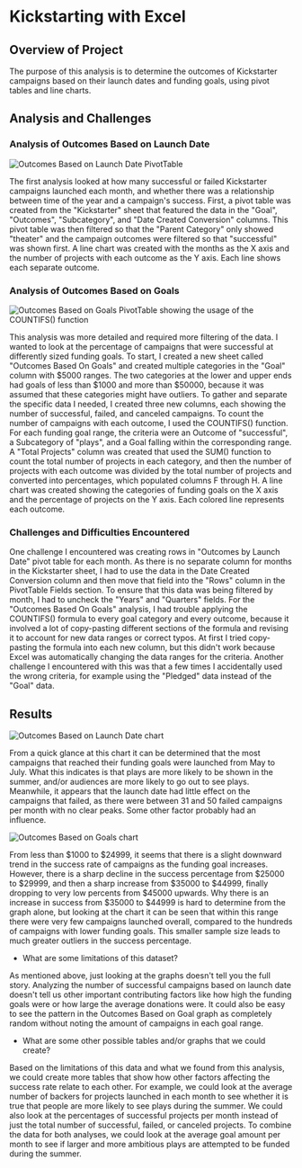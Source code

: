 # Kickstarting with Excel

## Overview of Project

The purpose of this analysis is to determine the outcomes of Kickstarter campaigns based on their launch dates and funding goals, using pivot tables and line charts.

## Analysis and Challenges

### Analysis of Outcomes Based on Launch Date

![Outcomes Based on Launch Date PivotTable](/Resources/Outcomes_vs_Launch_Table.png)

The first analysis looked at how many successful or failed Kickstarter campaigns launched each month, and whether there was a relationship between time of the year and a campaign's success. First, a pivot table was created from the "Kickstarter" sheet that featured the data in the "Goal", "Outcomes", "Subcategory", and "Date Created Conversion" columns. This pivot table was then filtered so that the "Parent Category" only showed "theater" and the campaign outcomes were filtered so that "successful" was shown first. A line chart was created with the months as the X axis and the number of projects with each outcome as the Y axis. Each line shows each separate outcome.

### Analysis of Outcomes Based on Goals

![Outcomes Based on Goals PivotTable showing the usage of the COUNTIFS() function](/Resources/Outcomes_vs_Goals_Table.png)

This analysis was more detailed and required more filtering of the data. I wanted to look at the percentage of campaigns that were successful at differently sized funding goals. To start, I created a new sheet called "Outcomes Based On Goals" and created multiple categories in the "Goal" column with $5000 ranges. The two categories at the lower and upper ends had goals of less than $1000 and more than $50000, because it was assumed that these categories might have outliers. To gather and separate the specific data I needed, I created three new columns, each showing the number of successful, failed, and canceled campaigns. To count the number of campaigns with each outcome, I used the COUNTIFS() function. For each funding goal range, the criteria were an Outcome of "successful", a Subcategory of "plays", and a Goal falling within the corresponding range. A "Total Projects" column was created that used the SUM() function to count the total number of projects in each category, and then the number of projects with each outcome was divided by the total number of projects and converted into percentages, which populated columns F through H. A line chart was created showing the categories of funding goals on the X axis and the percentage of projects on the Y axis. Each colored line represents each outcome.   

### Challenges and Difficulties Encountered

One challenge I encountered was creating rows in "Outcomes by Launch Date" pivot table for each month. As there is no separate column for months in the Kickstarter sheet, I had to use the data in the Date Created Conversion column and then move that field into the "Rows" column in the PivotTable Fields section. To ensure that this data was being filtered by month, I had to uncheck the "Years" and "Quarters" fields.
For the "Outcomes Based On Goals" analysis, I had trouble applying the COUNTIFS() formula to every goal category and every outcome, because it involved a lot of copy-pasting different sections of the formula and revising it to account for new data ranges or correct typos. At first I tried copy-pasting the formula into each new column, but this didn't work because Excel was automatically changing the data ranges for the criteria. Another challenge I encountered with this was that a few times I accidentally used the wrong criteria, for example using the "Pledged" data instead of the "Goal" data.

## Results

![Outcomes Based on Launch Date chart](/Resources/Outcomes_vs_Launch.png)

From a quick glance at this chart it can be determined that the most campaigns that reached their funding goals were launched from May to July. What this indicates is that plays are more likely to be shown in the summer, and/or audiences are more likely to go out to see plays. Meanwhile, it appears that the launch date had little effect on the campaigns that failed, as there were between 31 and 50 failed campaigns per month with no clear peaks. Some other factor probably had an influence.

![Outcomes Based on Goals chart](/Resources/Outcomes_vs_Goals.png)

From less than $1000 to $24999, it seems that there is a slight downward trend in the success rate of campaigns as the funding goal increases. However, there is a sharp decline in the success percentage from $25000 to $29999, and then a sharp increase from $35000 to $44999, finally dropping to very low percents from $45000 upwards. Why there is an increase in success from $35000 to $44999 is hard to determine from the graph alone, but looking at the chart it can be seen that within this range there were very few campaigns launched overall, compared to the hundreds of campaigns with lower funding goals. This smaller sample size leads to much greater outliers in the success percentage.

- What are some limitations of this dataset?

As mentioned above, just looking at the graphs doesn't tell you the full story. Analyzing the number of successful campaigns based on launch date doesn't tell us other important contributing factors like how high the funding goals were or how large the average donations were. It could also be easy to see the pattern in the Outcomes Based on Goal graph as completely random without noting the amount of campaigns in each goal range. 

- What are some other possible tables and/or graphs that we could create?

Based on the limitations of this data and what we found from this analysis, we could create more tables that show how other factors affecting the success rate relate to each other. For example, we could look at the average number of backers for projects launched in each month to see whether it is true that people are more likely to see plays during the summer. We could also look at the percentages of successful projects per month instead of just the total number of successful, failed, or canceled projects. To combine the data for both analyses, we could look at the average goal amount per month to see if larger and more ambitious plays are attempted to be funded during the summer.